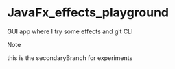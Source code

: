 # JavaFx_effects_playground
GUI app where I try some effects and git CLI

> [!NOTE]
> this is the secondaryBranch for experiments
